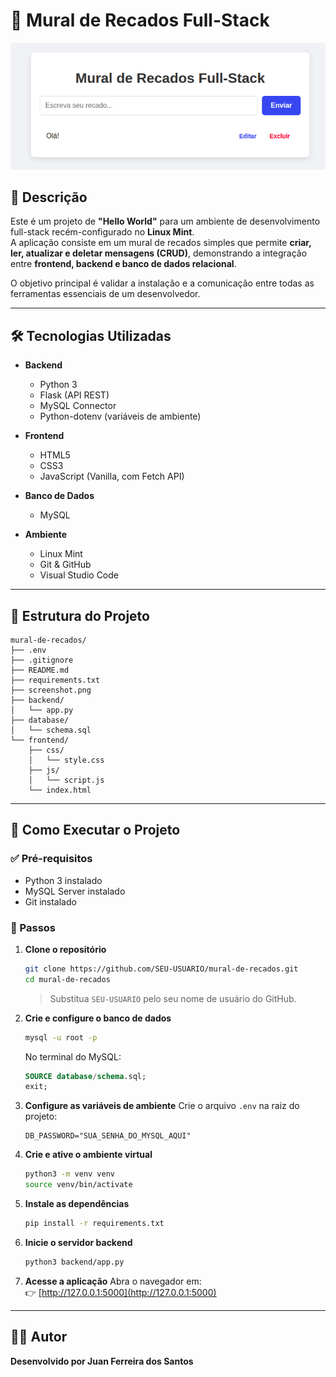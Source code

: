 # 📌 Mural de Recados Full-Stack

![Screenshot do Mural de Recados](./screenshot.png)

## 📝 Descrição

Este é um projeto de **"Hello World"** para um ambiente de desenvolvimento full-stack recém-configurado no **Linux Mint**.  
A aplicação consiste em um mural de recados simples que permite **criar, ler, atualizar e deletar mensagens (CRUD)**, demonstrando a integração entre **frontend, backend e banco de dados relacional**.

O objetivo principal é validar a instalação e a comunicação entre todas as ferramentas essenciais de um desenvolvedor.

---

## 🛠️ Tecnologias Utilizadas

- **Backend**
  - Python 3
  - Flask (API REST)
  - MySQL Connector
  - Python-dotenv (variáveis de ambiente)

- **Frontend**
  - HTML5
  - CSS3
  - JavaScript (Vanilla, com Fetch API)

- **Banco de Dados**
  - MySQL

- **Ambiente**
  - Linux Mint
  - Git & GitHub
  - Visual Studio Code

---

## 📂 Estrutura do Projeto

```
mural-de-recados/
├── .env
├── .gitignore
├── README.md
├── requirements.txt
├── screenshot.png
├── backend/
│   └── app.py
├── database/
│   └── schema.sql
└── frontend/
    ├── css/
    │   └── style.css
    ├── js/
    │   └── script.js
    └── index.html
```

---

## 🚀 Como Executar o Projeto

### ✅ Pré-requisitos
- Python 3 instalado  
- MySQL Server instalado  
- Git instalado  

### 🔧 Passos

1. **Clone o repositório**
   ```bash
   git clone https://github.com/SEU-USUARIO/mural-de-recados.git
   cd mural-de-recados
   ```
   > Substitua `SEU-USUARIO` pelo seu nome de usuário do GitHub.

2. **Crie e configure o banco de dados**
   ```bash
   mysql -u root -p
   ```
   No terminal do MySQL:
   ```sql
   SOURCE database/schema.sql;
   exit;
   ```

3. **Configure as variáveis de ambiente**
   Crie o arquivo `.env` na raiz do projeto:
   ```
   DB_PASSWORD="SUA_SENHA_DO_MYSQL_AQUI"
   ```

4. **Crie e ative o ambiente virtual**
   ```bash
   python3 -m venv venv
   source venv/bin/activate
   ```

5. **Instale as dependências**
   ```bash
   pip install -r requirements.txt
   ```

6. **Inicie o servidor backend**
   ```bash
   python3 backend/app.py
   ```

7. **Acesse a aplicação**
   Abra o navegador em:  
   👉 [http://127.0.0.1:5000](http://127.0.0.1:5000)

---

## 👨‍💻 Autor

**Desenvolvido por Juan Ferreira dos Santos**
